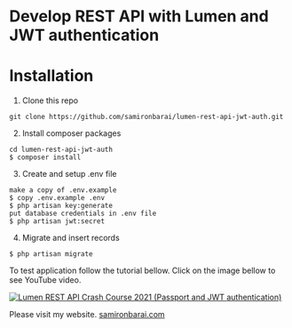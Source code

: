 # Develop REST API with Lumen and JWT authentication

# Installation

1. Clone this repo

```
git clone https://github.com/samironbarai/lumen-rest-api-jwt-auth.git
```

2. Install composer packages

```
cd lumen-rest-api-jwt-auth
$ composer install
```

3. Create and setup .env file

```
make a copy of .env.example
$ copy .env.example .env
$ php artisan key:generate
put database credentials in .env file
$ php artisan jwt:secret
```

4. Migrate and insert records

```
$ php artisan migrate
```

To test application follow the tutorial bellow.
Click on the image bellow to see YouTube video.

[![Lumen REST API Crash Course 2021 (Passport and JWT authentication)](https://img.youtube.com/vi/qG0djDRXV_g/0.jpg)](https://www.youtube.com/watch?v=qG0djDRXV_g)

Please visit my website.
[samironbarai.com](https://samironbarai.com/)
